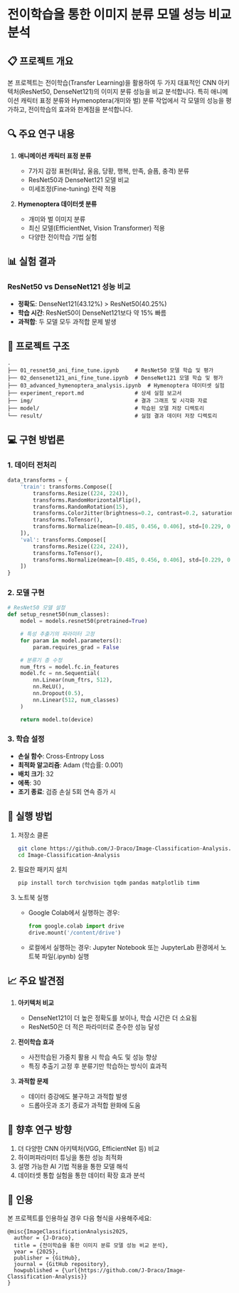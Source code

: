 # 전이학습을 통한 이미지 분류 모델 성능 비교 분석

## 📋 프로젝트 개요

본 프로젝트는 전이학습(Transfer Learning)을 활용하여 두 가지 대표적인 CNN 아키텍처(ResNet50, DenseNet121)의 이미지 분류 성능을 비교 분석합니다. 특히 애니메이션 캐릭터 표정 분류와 Hymenoptera(개미와 벌) 분류 작업에서 각 모델의 성능을 평가하고, 전이학습의 효과와 한계점을 분석합니다.

## 🔍 주요 연구 내용

1. **애니메이션 캐릭터 표정 분류**

   - 7가지 감정 표현(화남, 울음, 당황, 행복, 만족, 슬픔, 충격) 분류
   - ResNet50과 DenseNet121 모델 비교
   - 미세조정(Fine-tuning) 전략 적용

2. **Hymenoptera 데이터셋 분류**
   - 개미와 벌 이미지 분류
   - 최신 모델(EfficientNet, Vision Transformer) 적용
   - 다양한 전이학습 기법 실험

## 📊 실험 결과

### ResNet50 vs DenseNet121 성능 비교

- **정확도**: DenseNet121(43.12%) > ResNet50(40.25%)
- **학습 시간**: ResNet50이 DenseNet121보다 약 15% 빠름
- **과적합**: 두 모델 모두 과적합 문제 발생

## 📁 프로젝트 구조

```
.
├── 01_resnet50_ani_fine_tune.ipynb     # ResNet50 모델 학습 및 평가
├── 02_densenet121_ani_fine_tune.ipynb  # DenseNet121 모델 학습 및 평가
├── 03_advanced_hymenoptera_analysis.ipynb  # Hymenoptera 데이터셋 실험
├── experiment_report.md                # 상세 실험 보고서
├── img/                                # 결과 그래프 및 시각화 자료
├── model/                              # 학습된 모델 저장 디렉토리
└── result/                             # 실험 결과 데이터 저장 디렉토리
```

## 💻 구현 방법론

### 1. 데이터 전처리

```python
data_transforms = {
    'train': transforms.Compose([
        transforms.Resize((224, 224)),
        transforms.RandomHorizontalFlip(),
        transforms.RandomRotation(15),
        transforms.ColorJitter(brightness=0.2, contrast=0.2, saturation=0.2),
        transforms.ToTensor(),
        transforms.Normalize(mean=[0.485, 0.456, 0.406], std=[0.229, 0.224, 0.225])
    ]),
    'val': transforms.Compose([
        transforms.Resize((224, 224)),
        transforms.ToTensor(),
        transforms.Normalize(mean=[0.485, 0.456, 0.406], std=[0.229, 0.224, 0.225])
    ])
}
```

### 2. 모델 구현

```python
# ResNet50 모델 설정
def setup_resnet50(num_classes):
    model = models.resnet50(pretrained=True)

    # 특성 추출기의 파라미터 고정
    for param in model.parameters():
        param.requires_grad = False

    # 분류기 층 수정
    num_ftrs = model.fc.in_features
    model.fc = nn.Sequential(
        nn.Linear(num_ftrs, 512),
        nn.ReLU(),
        nn.Dropout(0.5),
        nn.Linear(512, num_classes)
    )

    return model.to(device)
```

### 3. 학습 설정

- **손실 함수**: Cross-Entropy Loss
- **최적화 알고리즘**: Adam (학습률: 0.001)
- **배치 크기**: 32
- **에폭**: 30
- **조기 종료**: 검증 손실 5회 연속 증가 시

## 🚀 실행 방법

1. 저장소 클론

   ```bash
   git clone https://github.com/J-Draco/Image-Classification-Analysis.git
   cd Image-Classification-Analysis
   ```

2. 필요한 패키지 설치

   ```bash
   pip install torch torchvision tqdm pandas matplotlib timm
   ```

3. 노트북 실행
   - Google Colab에서 실행하는 경우:
     ```python
     from google.colab import drive
     drive.mount('/content/drive')
     ```
   - 로컬에서 실행하는 경우: Jupyter Notebook 또는 JupyterLab 환경에서 노트북 파일(.ipynb) 실행

## 📈 주요 발견점

1. **아키텍처 비교**

   - DenseNet121이 더 높은 정확도를 보이나, 학습 시간은 더 소요됨
   - ResNet50은 더 적은 파라미터로 준수한 성능 달성

2. **전이학습 효과**

   - 사전학습된 가중치 활용 시 학습 속도 및 성능 향상
   - 특징 추출기 고정 후 분류기만 학습하는 방식이 효과적

3. **과적합 문제**
   - 데이터 증강에도 불구하고 과적합 발생
   - 드롭아웃과 조기 종료가 과적합 완화에 도움

## 🔮 향후 연구 방향

1. 더 다양한 CNN 아키텍처(VGG, EfficientNet 등) 비교
2. 하이퍼파라미터 튜닝을 통한 성능 최적화
3. 설명 가능한 AI 기법 적용을 통한 모델 해석
4. 데이터셋 통합 실험을 통한 데이터 확장 효과 분석

## 📝 인용

본 프로젝트를 인용하실 경우 다음 형식을 사용해주세요:

```
@misc{ImageClassificationAnalysis2025,
  author = {J-Draco},
  title = {전이학습을 통한 이미지 분류 모델 성능 비교 분석},
  year = {2025},
  publisher = {GitHub},
  journal = {GitHub repository},
  howpublished = {\url{https://github.com/J-Draco/Image-Classification-Analysis}}
}
```
